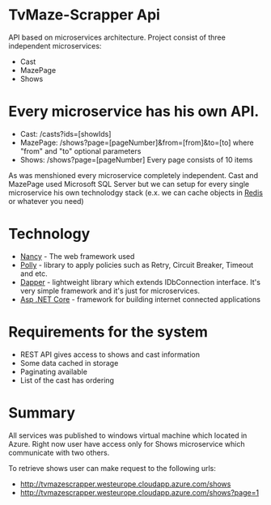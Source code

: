 # TvMaze-Scrapper Api
API based on microservices architecture. 
Project consist of three independent microservices:
- Cast
- MazePage
- Shows 

# Every microservice has his own API.
* Cast: /casts?ids=[showIds] 
* MazePage: /shows?page=[pageNumber]&from=[from]&to=[to] where "from" and "to" optional parameters
* Shows: /shows?page=[pageNumber] Every page consists of 10 items

As was menshioned every microservice completely independent. Cast and MazePage used Microsoft SQL Server but we can setup for every single microservice his own technolodgy stack (e.x. we can cache objects in [Redis](https://github.com/antirez/redis) or whatever you need)

# Technology 
* [Nancy](https://github.com/NancyFx/Nancy) - The web framework used
* [Polly](https://github.com/App-vNext/Polly) - library to apply policies such as Retry, Circuit Breaker, Timeout and etc.
* [Dapper](https://github.com/StackExchange/Dapper) - lightweight library which extends IDbConnection interface. It's very simple framework and it's just for microservices.
* [Asp .NET Core](https://github.com/aspnet/Home) - framework for building internet connected applications

# Requirements for the system 
* REST API gives access to shows and cast information
* Some data cached in storage
* Paginating available
* List of the cast has ordering

# Summary 
All services was published to windows virtual machine which located in Azure.
Right now user have access only for Shows microservice which communicate with two others.

To retrieve shows user can make request to the following urls: 
* http://tvmazescrapper.westeurope.cloudapp.azure.com/shows
* http://tvmazescrapper.westeurope.cloudapp.azure.com/shows?page=1
